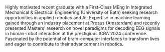 
<!---
mmdt01/mmdt01 is a ✨ special ✨ repository because its `README.md` (this file) appears on your GitHub profile.
You can click the Preview link to take a look at your changes.
--->
Highly motivated recent graduate with a First-Class MEng in Integrated Mechanical & Electrical Engineering (University of Bath) seeking research opportunities in applied robotics and AI. Expertise in machine learning gained through an industry placement at Prosus (Amsterdam) and recently presented Masters' research on novel paradigms for decoding EEG signals in human-robot interaction at the prestigious ICRA 2024 conference.  Fascinated by the potential of brain-computer interfaces to transform lives and eager to contribute to their advancement in robotics.

